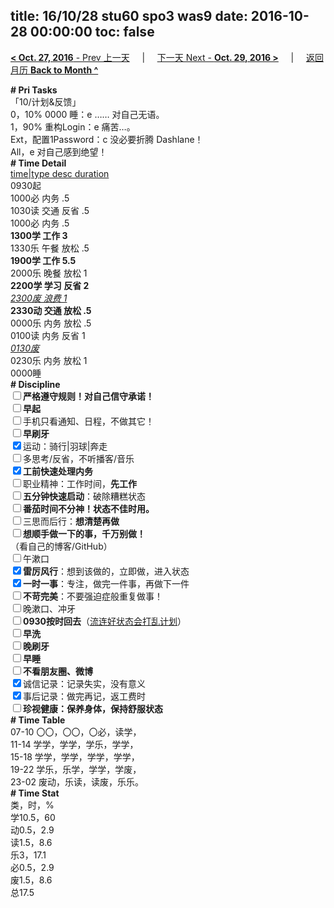 title: 16/10/28 stu60 spo3 was9
date: 2016-10-28 00:00:00
toc: false
---
[**< Oct. 27, 2016** - Prev 上一天](/lifelogs/2016/10/d27.html) &nbsp; &nbsp; | &nbsp; &nbsp; [下一天 Next - **Oct. 29, 2016 >**](/lifelogs/2016/10/d29.html) &nbsp; &nbsp; |  &nbsp; &nbsp; [返回月历 **Back to Month ^**](/lifelogs/2016/10/index.html)
<br/><div><b># Pri Tasks</b></div><div>「10/计划&amp;反馈」</div><div>0，10% 0000 睡：e …… 对自己无语。</div><div>1，90% 重构Login：e 痛苦…。</div><div>Ext，配置1Password：c 没必要折腾 Dashlane！</div><div>All，e 对自己感到绝望！</div><div><b># Time Detail</b></div><div><u>time|type desc duration</u></div><div>0930起</div><div>1000必 内务 .5</div><div>1030读 交通 反省 .5</div><div>1000必 内务 .5</div><div><b>1300学 工作 3</b></div><div>1330乐 午餐 放松 .5</div><div><b>1900学 工作 5.5</b></div><div>2000乐 晚餐 放松 1</div><div><b>2200学 学习 反省 2</b></div><div><u><i>2300废 浪费 1</i></u></div><div><b>2330动 交通 放松 .5</b></div><div>0000乐 内务 放松 .5</div><div>0100读 内务 反省 1</div><div><u><i>0130废</i></u></div><div>0230乐 内务 放松 1</div><div>0000睡</div><div><b># Discipline</b></div><div><b><input type="checkbox"/></b><b>严格遵守规则！对自己信守承诺！</b></div><div><b><input type="checkbox"/></b><b>早起</b></div><div><input type="checkbox"/>手机只看通知、日程，不做其它！</div><div><input type="checkbox"/><b>早刷牙</b></div><div><input checked="true" type="checkbox"/>运动：骑行|羽球|奔走</div><div><input type="checkbox"/>多思考/反省，不听播客/音乐</div><div><input checked="true" type="checkbox"/><b>工前快速处理内务</b></div><div><input type="checkbox"/>职业精神：工作时间，<b>先工作</b></div><div><input type="checkbox"/><b>五分钟快速启动</b>：破除糟糕状态</div><div><b><input type="checkbox"/></b><b>番茄时间不分神！状态不佳时用。</b></div><div><input type="checkbox"/>三思而后行：<b>想清楚再做</b></div><div><input type="checkbox"/><b>想顺手做一下的事，千万别做！</b></div><div>（看自己的博客/GitHub）</div><div><input type="checkbox"/>午漱口</div><div><input checked="true" type="checkbox"/><b>雷厉风行</b>：想到该做的，立即做，进入状态</div><div><input checked="true" type="checkbox"/><b>一时一事</b>：专注，做完一件事，再做下一件</div><div><input type="checkbox"/><b>不苛完美</b>：不要强迫症般重复做事！</div><div><input type="checkbox"/>晚漱口、冲牙</div><div><u><input type="checkbox"/></u><b>0930</b><b>按时回去</b>（<u>流连好状态会打乱计划</u>）</div><div><input type="checkbox"/><b>早洗</b></div><div><b><input type="checkbox"/></b><b>晚刷牙</b></div><div><input type="checkbox"/><b>早睡</b></div><div><b><input type="checkbox"/></b><b>不看朋友圈、微博</b></div><div><input checked="true" type="checkbox"/>诚信记录：记录失实，没有意义</div><div><input checked="true" type="checkbox"/>事后记录：做完再记，返工费时</div><div><b><input type="checkbox"/></b><b>珍视健康：保养身体，保持舒服状态</b></div><div><b># Time Table</b></div><div>07-10 〇〇，〇〇，〇必，读学，</div><div>11-14 学学，学学，学乐，学学，</div><div>15-18 学学，学学，学学，学学，</div><div>19-22 学乐，乐学，学学，学废，</div><div>23-02 废动，乐读，读废，乐乐。</div><div><b># Time Stat</b></div><div>类，时，%</div><div>学10.5，60</div><div>动0.5，2.9</div><div>读1.5，8.6</div><div>乐3，17.1</div><div>必0.5，2.9</div><div>废1.5，8.6</div><div>总17.5</div>